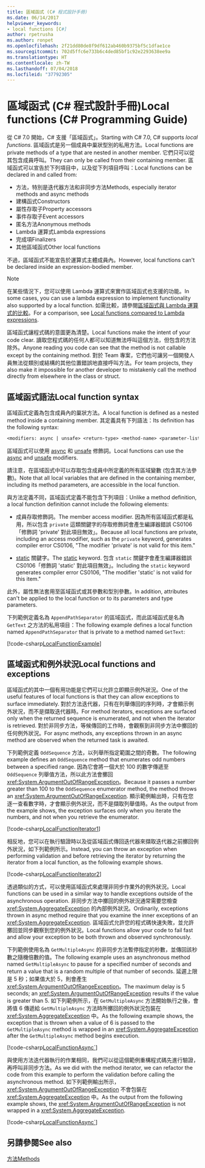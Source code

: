 ```yaml
---
title: 區域函式 (C# 程式設計手冊)
ms.date: 06/14/2017
helpviewer_keywords:
- local functions [C#]
author: rpetrusha
ms.author: ronpet
ms.openlocfilehash: 2f21dd80de8f9df612ab460b9375bf5c1dfae1ce
ms.sourcegitcommit: 702d5ffc6e733b6c4ded85bf1c92e2293638ee9a
ms.translationtype: HT
ms.contentlocale: zh-TW
ms.lasthandoff: 07/04/2018
ms.locfileid: "37792305"
---
```

# <a name="local-functions-c-programming-guide"></a><span data-ttu-id="84cc5-102">區域函式 (C# 程式設計手冊)</span><span class="sxs-lookup"><span data-stu-id="84cc5-102">Local functions (C# Programming Guide)</span></span>

<span data-ttu-id="84cc5-103">從 C# 7.0 開始，C# 支援「區域函式」。</span><span class="sxs-lookup"><span data-stu-id="84cc5-103">Starting with C# 7.0, C# supports *local functions*.</span></span> <span data-ttu-id="84cc5-104">區域函式是另一個成員中巢狀型別的私用方法。</span><span class="sxs-lookup"><span data-stu-id="84cc5-104">Local functions are private methods of a type that are nested in another member.</span></span> <span data-ttu-id="84cc5-105">它們只可以從其包含成員呼叫。</span><span class="sxs-lookup"><span data-stu-id="84cc5-105">They can only be called from their containing member.</span></span> <span data-ttu-id="84cc5-106">區域函式可以宣告於下列項目中，以及從下列項目呼叫：</span><span class="sxs-lookup"><span data-stu-id="84cc5-106">Local functions can be declared in and called from:</span></span>

- <span data-ttu-id="84cc5-107">方法，特別是迭代器方法和非同步方法</span><span class="sxs-lookup"><span data-stu-id="84cc5-107">Methods, especially iterator methods and async methods</span></span>
- <span data-ttu-id="84cc5-108">建構函式</span><span class="sxs-lookup"><span data-stu-id="84cc5-108">Constructors</span></span>
- <span data-ttu-id="84cc5-109">屬性存取子</span><span class="sxs-lookup"><span data-stu-id="84cc5-109">Property accessors</span></span>
- <span data-ttu-id="84cc5-110">事件存取子</span><span class="sxs-lookup"><span data-stu-id="84cc5-110">Event accessors</span></span>
- <span data-ttu-id="84cc5-111">匿名方法</span><span class="sxs-lookup"><span data-stu-id="84cc5-111">Anonymous methods</span></span>
- <span data-ttu-id="84cc5-112">Lambda 運算式</span><span class="sxs-lookup"><span data-stu-id="84cc5-112">Lambda expressions</span></span>
- <span data-ttu-id="84cc5-113">完成項</span><span class="sxs-lookup"><span data-stu-id="84cc5-113">Finalizers</span></span>
- <span data-ttu-id="84cc5-114">其他區域函式</span><span class="sxs-lookup"><span data-stu-id="84cc5-114">Other local functions</span></span>

<span data-ttu-id="84cc5-115">不過，區域函式不能宣告於運算式主體成員內。</span><span class="sxs-lookup"><span data-stu-id="84cc5-115">However, local functions can't be declared inside an expression-bodied member.</span></span>

> [!NOTE]
> <span data-ttu-id="84cc5-116">在某些情況下，您可以使用 Lambda 運算式來實作區域函式也支援的功能。</span><span class="sxs-lookup"><span data-stu-id="84cc5-116">In some cases, you can use a lambda expression to implement functionality also supported by a local function.</span></span> <span data-ttu-id="84cc5-117">如需比較，請參閱[區域函式與 Lambda 運算式的比較](../../local-functions-vs-lambdas.md)。</span><span class="sxs-lookup"><span data-stu-id="84cc5-117">For a comparison, see [Local functions compared to Lambda expressions](../../local-functions-vs-lambdas.md).</span></span>

<span data-ttu-id="84cc5-118">區域函式讓程式碼的意圖更為清楚。</span><span class="sxs-lookup"><span data-stu-id="84cc5-118">Local functions make the intent of your code clear.</span></span> <span data-ttu-id="84cc5-119">讀取您程式碼的任何人都可以知道無法呼叫這個方法，但包含的方法除外。</span><span class="sxs-lookup"><span data-stu-id="84cc5-119">Anyone reading you code can see that the method is not callable except by the containing method.</span></span> <span data-ttu-id="84cc5-120">對於 Team 專案，它們也可讓另一個開發人員無法從類別或結構的其他位置錯誤地直接呼叫方法。</span><span class="sxs-lookup"><span data-stu-id="84cc5-120">For team projects, they also make it impossible for another developer to mistakenly call the method directly from elsewhere in the class or struct.</span></span>
 
## <a name="local-function-syntax"></a><span data-ttu-id="84cc5-121">區域函式語法</span><span class="sxs-lookup"><span data-stu-id="84cc5-121">Local function syntax</span></span>

<span data-ttu-id="84cc5-122">區域函式定義為包含成員內的巢狀方法。</span><span class="sxs-lookup"><span data-stu-id="84cc5-122">A local function is defined as a nested method inside a containing member.</span></span> <span data-ttu-id="84cc5-123">其定義具有下列語法：</span><span class="sxs-lookup"><span data-stu-id="84cc5-123">Its definition has the following syntax:</span></span>

```txt
<modifiers: async | unsafe> <return-type> <method-name> <parameter-list>
```

<span data-ttu-id="84cc5-124">區域函式可以使用 [async](../../language-reference/keywords/async.md) 和 [unsafe](../../language-reference/keywords/unsafe.md) 修飾詞。</span><span class="sxs-lookup"><span data-stu-id="84cc5-124">Local functions can use the [async](../../language-reference/keywords/async.md) and [unsafe](../../language-reference/keywords/unsafe.md) modifiers.</span></span> 

<span data-ttu-id="84cc5-125">請注意，在區域函式中可以存取包含成員中所定義的所有區域變數 (包含其方法參數)。</span><span class="sxs-lookup"><span data-stu-id="84cc5-125">Note that all local variables that are defined in the containing member, including its method parameters, are accessible in the local function.</span></span> 

<span data-ttu-id="84cc5-126">與方法定義不同，區域函式定義不能包含下列項目：</span><span class="sxs-lookup"><span data-stu-id="84cc5-126">Unlike a method definition, a local function definition cannot include the following elements:</span></span>

- <span data-ttu-id="84cc5-127">成員存取修飾詞。</span><span class="sxs-lookup"><span data-stu-id="84cc5-127">The member access modifier.</span></span> <span data-ttu-id="84cc5-128">因為所有區域函式都是私用，所以包含 `private` 這類關鍵字的存取修飾詞會產生編譯器錯誤 CS0106「修飾詞 'private' 對此項目無效」。</span><span class="sxs-lookup"><span data-stu-id="84cc5-128">Because all local functions are private, including an access modifier, such as the `private` keyword, generates compiler error CS0106, "The modifier 'private' is not valid for this item."</span></span>
 
- <span data-ttu-id="84cc5-129">[static](../../language-reference/keywords/static.md) 關鍵字。</span><span class="sxs-lookup"><span data-stu-id="84cc5-129">The [static](../../language-reference/keywords/static.md) keyword.</span></span> <span data-ttu-id="84cc5-130">包含 `static` 關鍵字會產生編譯器錯誤 CS0106「修飾詞 'static' 對此項目無效」。</span><span class="sxs-lookup"><span data-stu-id="84cc5-130">Including the `static` keyword generates compiler error CS0106, "The modifier 'static' is not valid for this item."</span></span>

<span data-ttu-id="84cc5-131">此外，屬性無法套用至區域函式或其參數和型別參數。</span><span class="sxs-lookup"><span data-stu-id="84cc5-131">In addition, attributes can't be applied to the local function or to its parameters and type parameters.</span></span> 
 
<span data-ttu-id="84cc5-132">下列範例定義名為 `AppendPathSeparator` 的區域函式，而此區域函式是名為 `GetText` 之方法的私用項目：</span><span class="sxs-lookup"><span data-stu-id="84cc5-132">The following example defines a local function named `AppendPathSeparator` that is private to a method named `GetText`:</span></span>
   
[!code-csharp[LocalFunctionExample](../../../../samples/snippets/csharp/programming-guide/classes-and-structs/local-functions1.cs)]  
   
## <a name="local-functions-and-exceptions"></a><span data-ttu-id="84cc5-133">區域函式和例外狀況</span><span class="sxs-lookup"><span data-stu-id="84cc5-133">Local functions and exceptions</span></span>

<span data-ttu-id="84cc5-134">區域函式的其中一個有用功能是它們可以允許立即顯示例外狀況。</span><span class="sxs-lookup"><span data-stu-id="84cc5-134">One of the useful features of local functions is that they can allow exceptions to surface immediately.</span></span> <span data-ttu-id="84cc5-135">對於方法迭代器，只有在列舉傳回的序列時，才會顯示例外狀況，而不是擷取迭代器時。</span><span class="sxs-lookup"><span data-stu-id="84cc5-135">For method iterators, exceptions are surfaced only when the returned sequence is enumerated, and not when the iterator is retrieved.</span></span> <span data-ttu-id="84cc5-136">對於非同步方法，等候傳回的工作時，會觀察到非同步方法中擲回的任何例外狀況。</span><span class="sxs-lookup"><span data-stu-id="84cc5-136">For async methods, any exceptions thrown in an async method are observed when the returned task is awaited.</span></span> 

<span data-ttu-id="84cc5-137">下列範例定義 `OddSequence` 方法，以列舉所指定範圍之間的奇數。</span><span class="sxs-lookup"><span data-stu-id="84cc5-137">The following example defines an `OddSequence` method that enumerates odd numbers between a specified range.</span></span> <span data-ttu-id="84cc5-138">因為它會將一個大於 100 的數字傳遞至 `OddSequence` 列舉值方法，所以此方法會擲回 <xref:System.ArgumentOutOfRangeException>。</span><span class="sxs-lookup"><span data-stu-id="84cc5-138">Because it passes a number greater than 100 to the `OddSequence` enumerator method, the method throws an <xref:System.ArgumentOutOfRangeException>.</span></span> <span data-ttu-id="84cc5-139">顯示範例輸出時，只有在您逐一查看數字時，才會顯示例外狀況，而不是擷取列舉值時。</span><span class="sxs-lookup"><span data-stu-id="84cc5-139">As the output from the example shows, the exception surfaces only when you iterate the numbers, and not when you retrieve the enumerator.</span></span>

[!code-csharp[LocalFunctionIterator1](../../../../samples/snippets/csharp/programming-guide/classes-and-structs/local-functions-iterator1.cs)] 

<span data-ttu-id="84cc5-140">相反地，您可以在執行驗證時以及從區域函式傳回迭代器來擷取迭代器之前擲回例外狀況，如下列範例所示。</span><span class="sxs-lookup"><span data-stu-id="84cc5-140">Instead, you can throw an exception when performing validation and before retrieving the iterator by returning the iterator from a local function, as the following example shows.</span></span>

[!code-csharp[LocalFunctionIterator2](../../../../samples/snippets/csharp/programming-guide/classes-and-structs/local-functions-iterator2.cs)]

<span data-ttu-id="84cc5-141">透過類似的方式，可以使用區域函式來處理非同步作業外的例外狀況。</span><span class="sxs-lookup"><span data-stu-id="84cc5-141">Local functions can be used in a similar way to handle exceptions outside of the asynchronous operation.</span></span> <span data-ttu-id="84cc5-142">非同步方法中擲回的例外狀況通常需要您檢查 <xref:System.AggregateException> 的內部例外狀況。</span><span class="sxs-lookup"><span data-stu-id="84cc5-142">Ordinarily, exceptions thrown in async method require that you examine the inner exceptions of an <xref:System.AggregateException>.</span></span> <span data-ttu-id="84cc5-143">區域函式允許您的程式碼快速失敗，並允許擲回並同步觀察到您的例外狀況。</span><span class="sxs-lookup"><span data-stu-id="84cc5-143">Local functions allow your code to fail fast and allow your exception to be both thrown and observed synchronously.</span></span>

<span data-ttu-id="84cc5-144">下列範例使用名為 `GetMultipleAsync` 的非同步方法暫停指定的秒數，並傳回該秒數之隨機倍數的值。</span><span class="sxs-lookup"><span data-stu-id="84cc5-144">The following example uses an asynchronous method named `GetMultipleAsync` to pause for a specified number of seconds and return a value that is a random multiple of that number of seconds.</span></span> <span data-ttu-id="84cc5-145">延遲上限是 5 秒；如果值大於 5，則會產生 <xref:System.ArgumentOutOfRangeException>。</span><span class="sxs-lookup"><span data-stu-id="84cc5-145">The maximum delay is 5 seconds; an <xref:System.ArgumentOutOfRangeException> results if the value is greater than 5.</span></span> <span data-ttu-id="84cc5-146">如下列範例所示，在 `GetMultipleAsync` 方法開始執行之後，會將值 6 傳遞給 `GetMultipleAsync` 方法時所擲回的例外狀況包裝在 <xref:System.AggregateException> 中。</span><span class="sxs-lookup"><span data-stu-id="84cc5-146">As the following example shows, the exception that is thrown when a value of 6 is passed to the `GetMultipleAsync` method is wrapped in an <xref:System.AggregateException> after the `GetMultipleAsync` method begins execution.</span></span>

[!code-csharp[LocalFunctionAsync`](../../../../samples/snippets/csharp/programming-guide/classes-and-structs/local-functions-async1.cs)] 

<span data-ttu-id="84cc5-147">與使用方法迭代器執行的作業相同，我們可以從這個範例重構程式碼先進行驗證，再呼叫非同步方法。</span><span class="sxs-lookup"><span data-stu-id="84cc5-147">As we did with the method iterator, we can refactor the code from this example to perform the validation before calling the asynchronous method.</span></span> <span data-ttu-id="84cc5-148">如下列範例輸出所示，<xref:System.ArgumentOutOfRangeException> 不會包裝在 <xref:System.AggregateException> 中。</span><span class="sxs-lookup"><span data-stu-id="84cc5-148">As the output from the following example shows, the <xref:System.ArgumentOutOfRangeException> is not wrapped in a <xref:System.AggregateException>.</span></span>

[!code-csharp[LocalFunctionAsync`](../../../../samples/snippets/csharp/programming-guide/classes-and-structs/local-functions-async2.cs)] 

## <a name="see-also"></a><span data-ttu-id="84cc5-149">另請參閱</span><span class="sxs-lookup"><span data-stu-id="84cc5-149">See also</span></span>
[<span data-ttu-id="84cc5-150">方法</span><span class="sxs-lookup"><span data-stu-id="84cc5-150">Methods</span></span>](methods.md)
